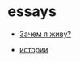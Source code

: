 # essays

- [Зачем я живу?](https://ceratheneutral.github.io/essays/why/why)

- [истории](https://ceratheneutral.github.io/essays/why/histories)
